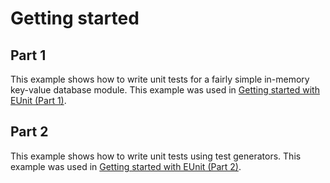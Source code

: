# Getting started

## Part 1

This example shows how to write unit tests for a fairly simple in-memory key-value database module. This example was used in [Getting started with EUnit (Part 1)](https://medium.com/@renatomoya/getting-started-with-eunit-part-1-cada7df4366b#.dtnntj434).

## Part 2

This example shows how to write unit tests using test generators. This example was used in [Getting started with EUnit (Part 2)](https://medium.com/@renatomoya/getting-started-with-eunit-part-2-3f4619dcafc8#.auk4wwrxw).
